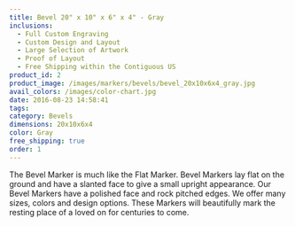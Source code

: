 ```yaml
---
title: Bevel 20" x 10" x 6" x 4" - Gray
inclusions:
  - Full Custom Engraving
  - Custom Design and Layout
  - Large Selection of Artwork
  - Proof of Layout
  - Free Shipping within the Contiguous US
product_id: 2
product_image: /images/markers/bevels/bevel_20x10x6x4_gray.jpg
avail_colors: /images/color-chart.jpg
date: 2016-08-23 14:58:41
tags:
category: Bevels
dimensions: 20x10x6x4
color: Gray
free_shipping: true
order: 1
---
```

The Bevel Marker is much like the Flat Marker. Bevel Markers lay flat on the ground and have a slanted face to give a small upright appearance. Our Bevel Markers have a polished face and rock pitched edges. We offer many sizes, colors and design options. These Markers will beautifully mark the resting place of a loved on for centuries to come.